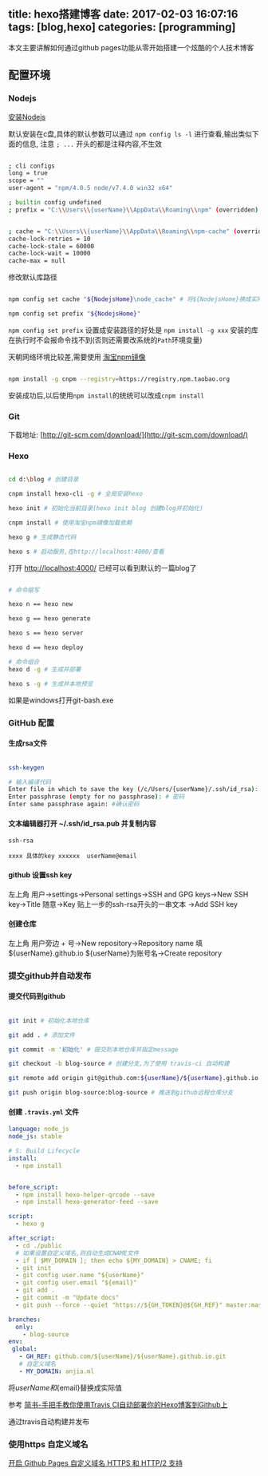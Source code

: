title: hexo搭建博客
date: 2017-02-03 16:07:16
tags: [blog,hexo]
categories: [programming]
---
本文主要讲解如何通过github pages功能从零开始搭建一个炫酷的个人技术博客

<!-- more -->

## 配置环境
### Nodejs
[安装Nodejs](http://www.runoob.com/nodejs/nodejs-install-setup.html)

默认安装在c盘,具体的默认参数可以通过 `npm config ls -l` 进行查看,输出类似下面的信息, 注意 `; ...` 开头的都是注释内容,不生效

```bash

; cli configs
long = true
scope = ""
user-agent = "npm/4.0.5 node/v7.4.0 win32 x64"

; builtin config undefined
; prefix = "C:\\Users\\{userName}\\AppData\\Roaming\\npm" (overridden)


; cache = "C:\\Users\\{userName}\\AppData\\Roaming\\npm-cache" (overridden)
cache-lock-retries = 10
cache-lock-stale = 60000
cache-lock-wait = 10000
cache-max = null

```

修改默认库路径

```bash

npm config set cache "${NodejsHome}\node_cache" # 将${NodejsHome}换成实际安装路径

npm config set prefix "${NodejsHome}"

```

`npm config set prefix` 设置成安装路径的好处是 `npm install -g xxx` 安装的库在执行时不会报命令找不到(否则还需要改系统的`Path`环境变量)

天朝网络环境比较差,需要使用 [淘宝npm镜像](http://npm.taobao.org/)

```bash

npm install -g cnpm --registry=https://registry.npm.taobao.org

```

安装成功后,以后使用`npm install`的统统可以改成`cnpm install`



### Git

下载地址: [http://git-scm.com/download/](http://git-scm.com/download/)

### Hexo

```bash

cd d:\blog # 创建目录

cnpm install hexo-cli -g # 全局安装hexo

hexo init # 初始化当前目录(hexo init blog 创建blog并初始化)

cnpm install # 使用淘宝npm镜像加载依赖

hexo g # 生成静态代码

hexo s # 启动服务,在http://localhost:4000/查看

```

打开 [http://localhost:4000/](http://localhost:4000/) 已经可以看到默认的一篇blog了

```bash

# 命令缩写

hexo n == hexo new

hexo g == hexo generate

hexo s == hexo server

hexo d == hexo deploy

# 命令组合
hexo d -g # 生成并部署

hexo s -g # 生成并本地预览

```

如果是windows打开git-bash.exe

### GitHub 配置

#### 生成rsa文件

```bash

ssh-keygen

# 输入编译代码
Enter file in which to save the key (/c/Users/{userName}/.ssh/id_rsa): # rsakey文件名,假设使用默认的id_rsa
Enter passphrase (empty for no passphrase): # 密码
Enter same passphrase again: #确认密码

```

#### 文本编辑器打开 ~/.ssh/id_rsa.pub 并复制内容

```
ssh-rsa

xxxx 具体的key xxxxxx  userName@email

```

#### github 设置ssh key

左上角 用户->settings->Personal settings->SSH and GPG keys->New SSH key->Title 随意->Key 贴上一步的ssh-rsa开头的一串文本 ->Add SSH key

#### 创建仓库

左上角 用户旁边 + 号->New repository->Repository name 填${userName}.github.io ${userName}为账号名->Create repository

### 提交github并自动发布

#### 提交代码到github

```bash

git init # 初始化本地仓库

git add . # 添加文件

git commit -m '初始化' # 提交到本地仓库并指定message

git checkout -b blog-source # 创建分支,为了使用 travis-ci 自动构建

git remote add origin git@github.com:${userName}/${userName}.github.io.git # 添加远程仓库地址 将 ${userName} 替换成实际账户名

git push origin blog-source:blog-source # 推送到github远程仓库分支

```

#### 创建 `.travis.yml` 文件

```yml
language: node_js
node_js: stable

# S: Build Lifecycle
install:
  - npm install


before_script:
  - npm install hexo-helper-qrcode --save
  - npm install hexo-generator-feed --save

script:
  - hexo g

after_script:
  - cd ./public
  # 如果设置自定义域名,则自动生成CNAME文件
  - if [ $MY_DOMAIN ]; then echo ${MY_DOMAIN} > CNAME; fi 
  - git init
  - git config user.name "${userName}"
  - git config user.email "${email}"
  - git add .
  - git commit -m "Update docs"
  - git push --force --quiet "https://${GH_TOKEN}@${GH_REF}" master:master

branches:
  only:
    - blog-source
env:
 global:
   - GH_REF: github.com/${userName}/${userName}.github.io.git
   # 自定义域名
   - MY_DOMAIN: anjia.ml
```

将${userName}和${email}替换成实际值

参考 [简书-手把手教你使用Travis CI自动部署你的Hexo博客到Github上](http://www.jianshu.com/p/e22c13d85659)

通过travis自动构建并发布

### 使用https 自定义域名
[开启 Github Pages 自定义域名 HTTPS 和 HTTP/2 支持​](https://zhuanlan.zhihu.com/p/22667528)

